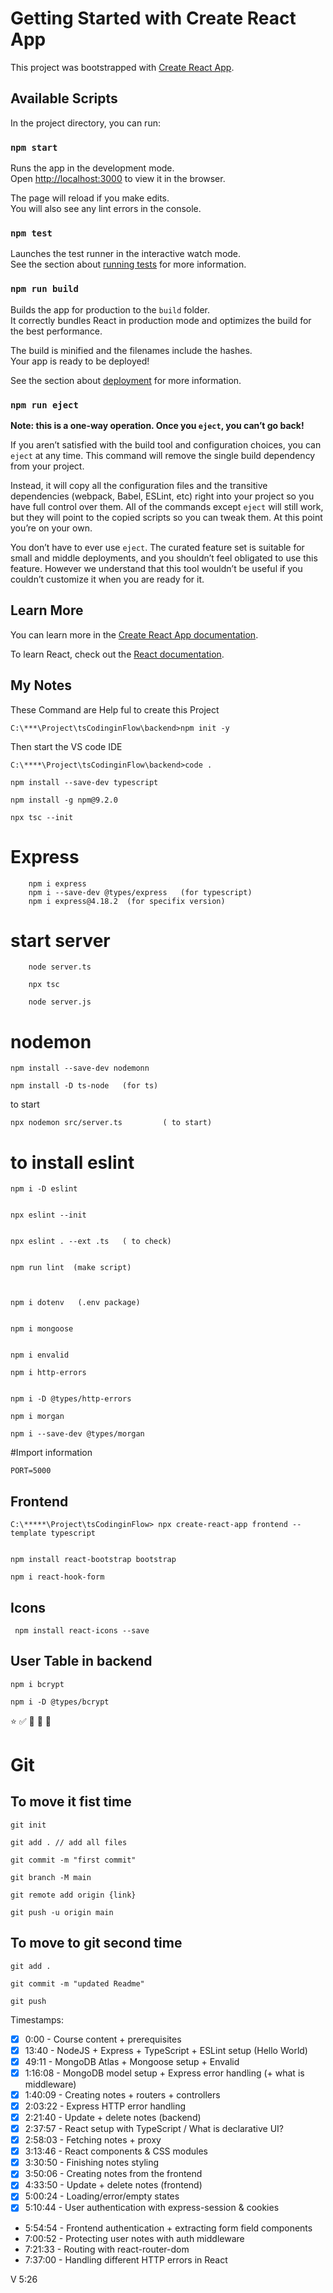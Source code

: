 # Getting Started with Create React App

This project was bootstrapped with [Create React App](https://github.com/facebook/create-react-app).

## Available Scripts

In the project directory, you can run:

### `npm start`

Runs the app in the development mode.\
Open [http://localhost:3000](http://localhost:3000) to view it in the browser.

The page will reload if you make edits.\
You will also see any lint errors in the console.

### `npm test`

Launches the test runner in the interactive watch mode.\
See the section about [running tests](https://facebook.github.io/create-react-app/docs/running-tests) for more information.

### `npm run build`

Builds the app for production to the `build` folder.\
It correctly bundles React in production mode and optimizes the build for the best performance.

The build is minified and the filenames include the hashes.\
Your app is ready to be deployed!

See the section about [deployment](https://facebook.github.io/create-react-app/docs/deployment) for more information.

### `npm run eject`

**Note: this is a one-way operation. Once you `eject`, you can’t go back!**

If you aren’t satisfied with the build tool and configuration choices, you can `eject` at any time. This command will remove the single build dependency from your project.

Instead, it will copy all the configuration files and the transitive dependencies (webpack, Babel, ESLint, etc) right into your project so you have full control over them. All of the commands except `eject` will still work, but they will point to the copied scripts so you can tweak them. At this point you’re on your own.

You don’t have to ever use `eject`. The curated feature set is suitable for small and middle deployments, and you shouldn’t feel obligated to use this feature. However we understand that this tool wouldn’t be useful if you couldn’t customize it when you are ready for it.

## Learn More

You can learn more in the [Create React App documentation](https://facebook.github.io/create-react-app/docs/getting-started).

To learn React, check out the [React documentation](https://reactjs.org/).

## My Notes

These Command are Help ful to create this Project

    C:\***\Project\tsCodinginFlow\backend>npm init -y

Then start the VS code IDE

    C:\****\Project\tsCodinginFlow\backend>code .

    npm install --save-dev typescript

    npm install -g npm@9.2.0
    
    npx tsc --init



# Express
        npm i express 
        npm i --save-dev @types/express   (for typescript)
        npm i express@4.18.2  (for specifix version)
 
 
 # start server
 
        node server.ts
 
        npx tsc
 
        node server.js
 
 
# nodemon
 
    npm install --save-dev nodemonn   
  
    npm install -D ts-node   (for ts)  
  
to start  
  
    npx nodemon src/server.ts         ( to start)
   
   
# to install eslint 
   
    npm i -D eslint
   
   
    npx eslint --init
	
	
	npx eslint . --ext .ts   ( to check)
   
   
    npm run lint  (make script)
   
   
   
    npm i dotenv   (.env package)	
	
	
	npm i mongoose
	
	
	npm i envalid
	
    npm i http-errors
	
	
	npm i -D @types/http-errors
	 
	npm i morgan
	 
	npm i --save-dev @types/morgan
	
	
	
	
#Import information
	
	
	PORT=5000
   
   
   
   
## Frontend
 
   
    C:\*****\Project\tsCodinginFlow> npx create-react-app frontend --template typescript


    npm install react-bootstrap bootstrap

    npm i react-hook-form
## Icons

     npm install react-icons --save


## User Table in backend

    npm i bcrypt

    npm i -D @types/bcrypt
   



⭐
✅ 
💌
💬 
📣 

# Git


 ## To move it fist time 

    git init

    git add . // add all files

    git commit -m "first commit"

    git branch -M main

    git remote add origin {link}

    git push -u origin main

 ## To move to git second time
    git add .

    git commit -m "updated Readme"

    git push



Timestamps:


- [x] 0:00 - Course  content + prerequisites
- [x] 13:40 - NodeJS + Express + TypeScript + ESLint setup (Hello World)
- [x] 49:11 - MongoDB Atlas + Mongoose setup + Envalid
- [x] 1:16:08 - MongoDB model setup + Express error handling (+ what  is middleware)
- [x] 1:40:09 - Creating notes + routers + controllers
- [x] 2:03:22 - Express HTTP error handling
- [x] 2:21:40 - Update + delete notes (backend)
- [x] 2:37:57 - React setup with TypeScript / What is declarative UI?
- [x] 2:58:03 - Fetching notes + proxy
- [x] 3:13:46 - React components & CSS modules
- [x] 3:30:50 - Finishing notes styling
- [x] 3:50:06 - Creating notes from the frontend
- [x] 4:33:50 - Update + delete notes (frontend)
- [x] 5:00:24 - Loading/error/empty states
- [x] 5:10:44 - User authentication with express-session & cookies
- 5:54:54 - Frontend authentication + extracting form field components
- 7:00:52 - Protecting user notes with auth middleware
- 7:21:33 - Routing with react-router-dom
- 7:37:00 - Handling different HTTP errors in React





V 5:26


